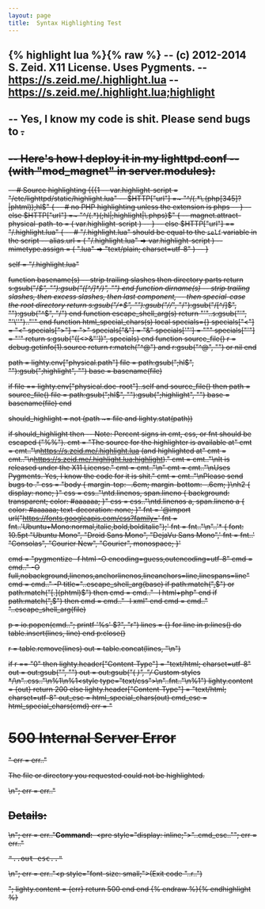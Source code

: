 ```yaml
---
layout: page
title:  Syntax Highlighting Test
---
```


{% highlight lua %}{% raw %}
-- (c) 2012-2014 S. Zeid.  X11 License.  Uses Pygments.
-- <https://s.zeid.me/.highlight.lua>
-- <https://s.zeid.me/.highlight.lua;highlight>
-- 
-- Yes, I know my code is shit.  Please send bugs to <s AT zeid DOT me>.
-- 
-- Here's how I deploy it in my lighttpd.conf
-- (with "mod_magnet" in server.modules):
-- 
--     # Source highlighting {{{1
--     var.highlight-script = "/etc/lighttpd/static/highlight.lua"
--     $HTTP["url"] =~ "^/(.*\.(php[345]?|phtml));hl$" {
--      # no PHP highlighting unless the extension is phps
--     }
--     else $HTTP["url"] =~ "^/(.*)(;hl|;highlight|\.phps)$" {
--      magnet.attract-physical-path-to = ( var.highlight-script )
--     }
--     else $HTTP["url"] == "/.highlight.lua" {
--      # "/.highlight.lua" should be equal to the `self` variable in the script
--      alias.url = ( "/.highlight.lua" => var.highlight-script )
--      mimetype.assign = ( ".lua" => "text/plain; charset=utf-8" )
--     }

self = "/.highlight.lua"

function basename(s)
 -- strip trailing slashes then directory parts
 return s:gsub("/*$", ""):gsub("([^/]*/)", "")
end
function dirname(s)
 -- strip trailing slashes, then excess slashes, then last component,
 -- then special-case the root directory
 return s:gsub("/*$", ""):gsub("//*", "/"):gsub("/[^/]$", ""):gsub("^$", "/")
end
function escape_shell_arg(s)
 return "'"..s:gsub("'", "'\\''").."'"
end
function html_special_chars(s)
 local specials={}
 specials["<"] = "&lt;"
 specials[">"] = "&gt;"
 specials["&"] = "&amp;"
 specials['"'] = "&quot;"
 specials["'"] = "&#x27;"
 return s:gsub("([<>&\"'])", specials)
end
function source_file()
 r = debug.getinfo(1).source
 return r:match("^@") and r:gsub("^@", "") or nil
end

path = lighty.env["physical.path"]
file = path:gsub(";hl$", ""):gsub(";highlight", "")
base = basename(file)

if file == lighty.env["physical.doc-root"]..self and source_file() then
 path = source_file()
 file = path:gsub(";hl$", ""):gsub(";highlight", "")
 base = basename(file)
end

should_highlight = not (path ~= file and lighty.stat(path))

if should_highlight then
 -- Note:  Percent signs in cmt, css, or fnt should be escaped ("%%").
 cmt =      "The source for the highlighter is available at"
 cmt = cmt.."\n<https://s.zeid.me/.highlight.lua> (and highlighted at"
 cmt = cmt.."\n<https://s.zeid.me/.highlight.lua;highlight>)."
 cmt = cmt.."\nIt is released under the X11 License."
 cmt = cmt.."\n"
 cmt = cmt.."\nUses Pygments.  Yes, I know the code for it is shit."
 cmt = cmt.."\nPlease send bugs to <s AT zeid DOT me>."
 css =      "body { margin-top: -.6em; margin-bottom: -.6em; }\nh2 { display: none; }"
 css = css.."\ntd.linenos, span.lineno { background: transparent; color: #aaaaaa; }"
 css = css.."\ntd.linenos a, span.lineno a { color: #aaaaaa; text-decoration: none; }"
 fnt =      '@import url("https://fonts.googleapis.com/css?family='
 fnt = fnt..'Ubuntu+Mono:normal,italic,bold,bolditalic");'
 fnt = fnt.."\n"..'* { font: 10.5pt "Ubuntu Mono", "Droid Sans Mono", "DejaVu Sans Mono",'
 fnt = fnt..' "Consolas", "Courier New", "Courier", monospace; }'
 
 cmd =      "pygmentize -f html -O encoding=guess,outencoding=utf-8"
 cmd = cmd.." -O full,nobackground,linenos,anchorlinenos,lineanchors=line,linespans=line"
 cmd = cmd.." -P title="..escape_shell_arg(base)
 if path:match("[.](php[s]?)$") or path:match("[.](phtml)$") then
  cmd = cmd.." -l html+php" end
 if path:match("[.](svg)$") then
  cmd = cmd.." -l xml" end
 cmd = cmd.." "..escape_shell_arg(file)
 
 p = io.popen(cmd.."; printf '%s' $?", "r")
 lines = {}
 for line in p:lines() do
  table.insert(lines, line)
 end
 p:close()
 
 r = table.remove(lines)
 out = table.concat(lines, "\n")
 
 if r == "0" then
  lighty.header["Content-Type"] = "text/html; charset=utf-8"
  out = out:gsub("<html>", "<!--\n\n"..cmt.."\n\n-->")
  out = out:gsub("( *)</style>", "/* Custom styles */\n"..css.."\n%1</style>\n%1<style type=\"text/css\">\n"..fnt.."\n%1</style>")
  lighty.content = {out}
  return 200
 else
  lighty.header["Content-Type"] = "text/html; charset=utf-8"
  out_esc = html_special_chars(out)
  cmd_esc = html_special_chars(cmd)
  err =      "<h1>500 Internal Server Error</h1>"
  err = err.."<p>The file or directory you requested could not be highlighted.</p>\n";
  err = err.."<h2>Details:</h2>\n";
  err = err.."<strong>Command:</strong>&nbsp; <pre style=\"display: inline;\">"..cmd_esc.."</pre>";
  err = err.."<pre>"..out_esc.."</pre>\n";
  err = err.."<p style=\"font-size: small;\">(Exit code "..r..")</p>";
  lighty.content = {err}
  return 500
 end
end 
{% endraw %}{% endhighlight %}
